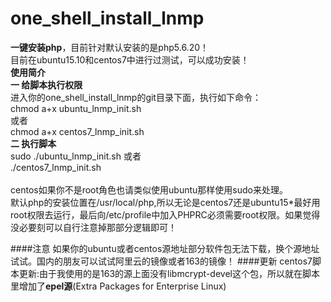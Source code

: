# one_shell_install_lnmp
<b>一键安装php</b>，目前针对默认安装的是php5.6.20！<br>
目前在ubuntu15.10和centos7中进行过测试，可以成功安装！<br>
<b>使用简介</b><br>
<b>一 给脚本执行权限</b> <br/>
进入你的one_shell_install_lnmp的git目录下面，执行如下命令：<br>
chmod a+x ubuntu_lnmp_init.sh<br>
或者<br>
chmod a+x centos7_lnmp_init.sh<br>
<b>二 执行脚本</b><br>
sudo ./ubuntu_lnmp_init.sh
或者<br>
./centos7_lnmp_init.sh<br>
<br>
centos如果你不是root角色也请类似使用ubuntu那样使用sudo来处理。<br>
默认php的安装位置在/usr/local/php,所以无论是centos7还是ubuntu15*最好用root权限去运行，最后向/etc/profile中加入PHPRC必须需要root权限。如果觉得没必要刻可以自行注意掉那部分逻辑即可！

####注意
如果你的ubuntu或者centos源地址部分软件包无法下载，换个源地址试试。国内的朋友可以试试阿里云的镜像或者163的镜像！
####更新
centos7脚本更新:由于我使用的是163的源上面没有libmcrypt-devel这个包，所以就在脚本里增加了**epel源**(Extra Packages for Enterprise Linux)
